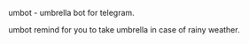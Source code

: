 umbot - umbrella bot for telegram.

umbot remind for you to take umbrella in case of rainy weather.
